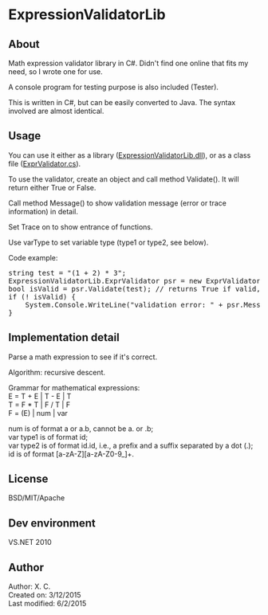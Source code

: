 # ExpressionValidatorLib

About
-----------------------
Math expression validator library in C#. Didn't find one online that fits my need, so I wrote one for use.

A console program for testing purpose is also included (Tester).

This is written in C#, but can be easily converted to Java. The syntax involved are almost identical.

Usage
----------------------
You can use it either as a library (<a href="https://github.com/chenx/ExpressionValidatorLib/blob/master/ExpressionValidatorLib/ExpressionValidatorLib/output/Release/ExpressionValidatorLib.dll">ExpressionValidatorLib.dll</a>), or as a class file (<a href="https://github.com/chenx/ExpressionValidatorLib/blob/master/ExpressionValidatorLib/ExpressionValidatorLib/ExprValidator.cs">ExprValidator.cs</a>).

To use the validator, create an object and call method Validate(). It will return either True or False.

Call method Message() to show validation message (error or trace information) in detail.

Set Trace on to show entrance of functions.

Use varType to set variable type (type1 or type2, see below).

Code example:

<pre>string test = "(1 + 2) * 3";  
ExpressionValidatorLib.ExprValidator psr = new ExprValidator();  
bool isValid = psr.Validate(test); // returns True if valid, False otherwise.   
if (! isValid) {
    System.Console.WriteLine("validation error: " + psr.Message());
}
</pre>

Implementation detail
------------

Parse a math expression to see if it's correct.

Algorithm: recursive descent.

Grammar for mathematical expressions:  
E = T + E | T - E | T  
T = F * T | F / T | F  
F = (E) | num | var  

num is of format a or a.b, cannot be a. or .b;  
var type1 is of format id;  
var type2 is of format id.id, i.e., a prefix and a suffix separated by a dot (.);  
id is of format [a-zA-Z][a-zA-Z0-9_]+.  


License
---------------
BSD/MIT/Apache  

Dev environment
-------------
VS.NET 2010

Author
------------------
Author: X. C.  
Created on: 3/12/2015  
Last modified: 6/2/2015  
